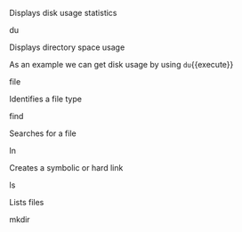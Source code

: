 
Displays disk usage statistics

du

Displays directory space usage

As an example we can get disk usage by  using `du`{{execute}}

file

Identifies a file type

find

Searches for a file

ln

Creates a symbolic or hard link

ls

Lists files

mkdir
